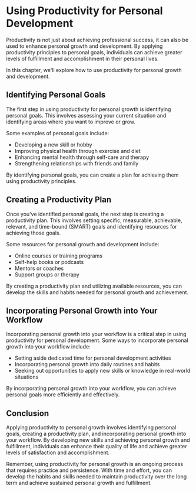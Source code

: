 Using Productivity for Personal Development
================================================================================================

Productivity is not just about achieving professional success, it can also be used to enhance personal growth and development. By applying productivity principles to personal goals, individuals can achieve greater levels of fulfillment and accomplishment in their personal lives.

In this chapter, we'll explore how to use productivity for personal growth and development.

Identifying Personal Goals
--------------------------

The first step in using productivity for personal growth is identifying personal goals. This involves assessing your current situation and identifying areas where you want to improve or grow.

Some examples of personal goals include:

* Developing a new skill or hobby
* Improving physical health through exercise and diet
* Enhancing mental health through self-care and therapy
* Strengthening relationships with friends and family

By identifying personal goals, you can create a plan for achieving them using productivity principles.

Creating a Productivity Plan
----------------------------

Once you've identified personal goals, the next step is creating a productivity plan. This involves setting specific, measurable, achievable, relevant, and time-bound (SMART) goals and identifying resources for achieving those goals.

Some resources for personal growth and development include:

* Online courses or training programs
* Self-help books or podcasts
* Mentors or coaches
* Support groups or therapy

By creating a productivity plan and utilizing available resources, you can develop the skills and habits needed for personal growth and achievement.

Incorporating Personal Growth into Your Workflow
------------------------------------------------

Incorporating personal growth into your workflow is a critical step in using productivity for personal development. Some ways to incorporate personal growth into your workflow include:

* Setting aside dedicated time for personal development activities
* Incorporating personal growth into daily routines and habits
* Seeking out opportunities to apply new skills or knowledge in real-world situations

By incorporating personal growth into your workflow, you can achieve personal goals more efficiently and effectively.

Conclusion
----------

Applying productivity to personal growth involves identifying personal goals, creating a productivity plan, and incorporating personal growth into your workflow. By developing new skills and achieving personal growth and fulfillment, individuals can enhance their quality of life and achieve greater levels of satisfaction and accomplishment.

Remember, using productivity for personal growth is an ongoing process that requires practice and persistence. With time and effort, you can develop the habits and skills needed to maintain productivity over the long term and achieve sustained personal growth and fulfillment.
